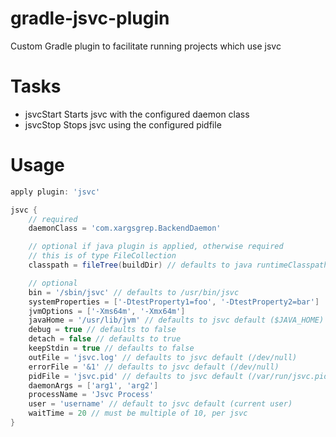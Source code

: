 gradle-jsvc-plugin
==================

Custom Gradle plugin to facilitate running projects which use jsvc

# Tasks
* jsvcStart Starts jsvc with the configured daemon class
* jsvcStop Stops jsvc using the configured pidfile

# Usage
```groovy
apply plugin: 'jsvc'

jsvc {
	// required
	daemonClass = 'com.xargsgrep.BackendDaemon'

	// optional if java plugin is applied, otherwise required
	// this is of type FileCollection
	classpath = fileTree(buildDir) // defaults to java runtimeClasspath if java plugin is applied

	// optional
	bin = '/sbin/jsvc' // defaults to /usr/bin/jsvc
	systemProperties = ['-DtestProperty1=foo', '-DtestProperty2=bar']
	jvmOptions = ['-Xms64m', '-Xmx64m']
	javaHome = '/usr/lib/jvm' // defaults to jsvc default ($JAVA_HOME)
	debug = true // defaults to false
	detach = false // defaults to true
	keepStdin = true // defaults to false
	outFile = 'jsvc.log' // defaults to jsvc default (/dev/null)
	errorFile = '&1' // defaults to jsvc default (/dev/null)
	pidFile = 'jsvc.pid' // defaults to jsvc default (/var/run/jsvc.pid)
	daemonArgs = ['arg1', 'arg2']
	processName = 'Jsvc Process'
	user = 'username' // default to jsvc default (current user)
	waitTime = 20 // must be multiple of 10, per jsvc
}
```
